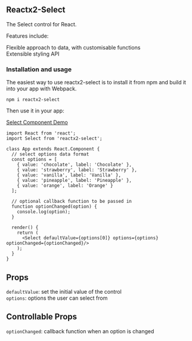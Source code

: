 ## Reactx2-Select

The Select control for React.

Features include:

Flexible approach to data, with customisable functions  
Extensible styling API  

### Installation and usage

The easiest way to use reactx2-select is to install it from npm and build it into your app with Webpack.

`npm i reactx2-select`

Then use it in your app:

[Select Component Demo](https://karan95.github.io/)

``` 
import React from 'react';
import Select from 'reactx2-select';
 
class App extends React.Component {
  // select options data format
  const options = [
    { value: 'chocolate', label: 'Chocolate' },
    { value: 'strawberry', label: 'Strawberry' },
    { value: 'vanilla', label: 'Vanilla' },
    { value: 'pineapple', label: 'Pineapple' },
    { value: 'orange', label: 'Orange' }
  ];

  // optional callback function to be passed in
  function optionChanged(option) {
    console.log(option);
  }

  render() { 
    return (
      <Select defaultValue={options[0]} options={options} optionChanged={optionChanged}/>
    );
  }
}
```

## Props
`defaultValue`: set the initial value of the control  
`options`: options the user can select from  

## Controllable Props
`optionChanged`: callback function when an option is changed
